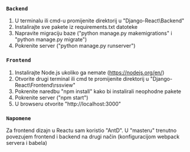 
### `Backend`
 1. U terminalu ili cmd-u promijenite direktorij u "Django-React\Backend"
 2. Instalirajte sve pakete iz requirements.txt datoteke
 3. Napravite migraciju baze ("python manage.py makemigrations" i "python manage.py migrate")
 4. Pokrenite server ("python manage.py runserver")


### `Frontend`
 1. Instalirajte Node.js ukoliko ga nemate (https://nodejs.org/en/)
 2. Otvorite drugi terminal ili cmd te promijenite direktorij u "Django-React\Frontend\rssview"
 3. Pokrenite naredbu "npm install" kako bi instalirali neophodne pakete
 4. Pokrenite server ("npm start")
 5. U browseru otvorite "http://localhost:3000"


### `Napomene`
 Za frontend dizajn u Reactu sam koristio "AntD". U "masteru" trenutno povezujem frontend i backend na drugi način (konfiguracijom webpack servera i babela)